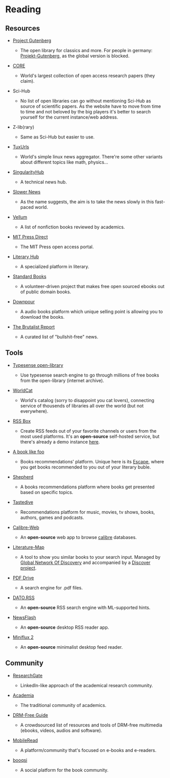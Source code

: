 # Reading

## Resources

* [Project Gutenberg](http://www.gutenberg.org)
  
   * The open library for classics and more. For people in germany: [Projekt-Gutenberg](https://www.projekt-gutenberg.org), as the global version is blocked.

* [CORE](https://core.ac.uk)
  
   * World's largest collection of open access research papers (they claim).

* Sci-Hub
  
   * No list of open libraries can go without mentioning Sci-Hub as source of scientific papers. As the website have to move from time to time and not beloved by the big players it's better to search yourself for the current instance/web address.

* Z-lib(rary)
  
   * Same as Sci-Hub but easier to use.

* [TuxUrls](https://tuxurls.com)
  
   * World's simple linux news aggregator. There're some other variants about different topics like math, physics...

* [SingularityHub](https://singularityhub.com)
  
   * A technical news hub.

* [Slower News](https://www.slowernews.com)
  
   * As the name suggests, the aim is to take the news slowly in this fast-paced world.

* [Vellum](https://vellum.tachy.org)
  
   * A list of nonfiction books reviewed by academics.

* [MIT Press Direct](https://direct.mit.edu/books/pages/Browse_Topics)
  
   * The MIT Press open access portal.

* [Literary Hub](https://lithub.com)
  
   * A specialized platform in literary. 

* [Standard Books](https://standardebooks.org)
  
   * A volunteer-driven project that makes free open sourced ebooks out of public domain books.

* [Downpour](https://www.downpour.com)
  
   * A audio books platform which unique selling point is allowing you to download the books.

* [The Brutalist Report](https://brutalist.report)
  
   * A curated list of "bullshit-free" news.

## Tools

* [Typesense open-library](https://books-search.typesense.org)
  
   * Use typesense search engine to go through millions of free books from the open-library (internet archive).

* [WorldCat](https://www.worldcat.org)
  
   * World's catalog (sorry to disappoint you cat lovers), connecting service of thousends of libraries all over the world (but not everywhere).

* [RSS Box](https://github.com/stefansundin/rssbox)
  
   * Create RSS feeds out of your favorite channels or users from the most used platforms. It's an **open-source** self-hosted service, but there's  already a demo instance [here](https://rssbox.herokuapp.com).

* [A book like foo](https://abooklikefoo.com)
  
   * Books recommendations' platform. Unique here is its [Escape](https://abooklikefoo.com/escape), where you get books recommended to you out of your literary buble.

* [Shepherd](https://shepherd.com)
  
   * A books recommendations platform where books get presented based on specific topics.

* [Tastedive](https://tastedive.com)
  
   - Recommendations platform for music, movies, tv shows, books, authors, games and podcasts.
- [Calibre-Web](https://github.com/janeczku/calibre-web)
  
   - An **open-source** web app to browse [calibre](https://calibre-ebook.com) databases.

- [Literature-Map](https://www.literature-map.com)
  
   - A tool to show you similar books to your search input. Managed by [Global Network Of Discovery](https://www.gnod.com) and accompanied by a [Discover project](https://www.gnooks.com).

- [PDF Drive](https://www.pdfdrive.com)
  
   - A search engine for .pdf files.

- [DATO.RSS](https://github.com/davidesantangelo/dato.rss)
  
   - An **open-source** RSS search engine with ML-supported hints.

- [NewsFlash](https://gitlab.com/news-flash/news_flash_gtk)
  
   - An **open-source** desktop RSS reader app.

- [Miniflux 2](https://github.com/miniflux/v2)
  
   - An **open-source** minimalist desktop feed reader.

## Community

* [ResearchGate](https://www.researchgate.net)
  
   * LinkedIn-like approach of the academical research community.

* [Academia](https://www.academia.edu)
  
   * The traditional community of academics.

* [DRM-Free Guide](https://www.defectivebydesign.org/guide)
  
   - A crowdsourced list of resources and tools of DRM-free multimedia (ebooks, videos, audios and software).

* [MobileRead](https://www.mobileread.com)
  
   * A platform/community that's focused on e-books and e-readers.

* [booqsi](https://www.booqsi.com)
  
   - A social platform for the book community.
